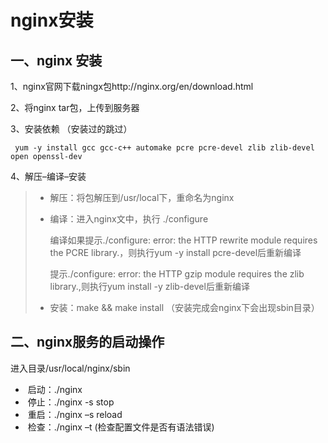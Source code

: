 # nginx安装

## 一、nginx 安装

1、nginx官网下载ningx包http://nginx.org/en/download.html

2、将nginx tar包，上传到服务器

3、安装依赖 （安装过的跳过）

```
 yum -y install gcc gcc-c++ automake pcre pcre-devel zlib zlib-devel open openssl-dev
```

4、解压–编译–安装

> - 解压：将包解压到/usr/local下，重命名为nginx
>
> - 编译：进入nginx文中，执行 ./configure
>
>   编译如果提示./configure: error: the HTTP rewrite module requires the PCRE library.，则执行yum -y install pcre-devel后重新编译
>
>   提示./configure: error: the HTTP gzip module requires the zlib library.,则执行yum install -y zlib-devel后重新编译
>
> - 安装：make && make install （安装完成会nginx下会出现sbin目录）

## 二、nginx服务的启动操作

进入目录/usr/local/nginx/sbin

- ​    启动：./nginx
- ​    停止：./nginx -s stop
- ​    重启：./nginx –s reload
- ​    检查：./nginx –t (检查配置文件是否有语法错误)
